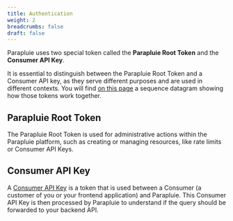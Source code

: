 ```yaml
---
title: Authentication
weight: 2
breadcrumbs: false
draft: false
---
```


Parapluie uses two special token called the **Parapluie Root Token** and the **Consumer API Key**.

It is essential to distinguish between the Parapluie Root Token and a Consumer API key, as they serve different purposes and are used in different contexts. You will find [on this page](/how-it-works) a sequence datagram showing how those tokens work together.

## Parapluie Root Token

The Parapluie Root Token is used for administrative actions within the Parapluie platform, such as creating or managing resources, like rate limits or Consumer API Keys.

## Consumer API Key

A [Consumer API Key](/features/consumer-api-key) is a token that is used between a Consumer (a customer of you or your frontend application) and Parapluie. This Consumer API Key is then processed by Parapluie to understand if the query should be forwarded to your backend API.